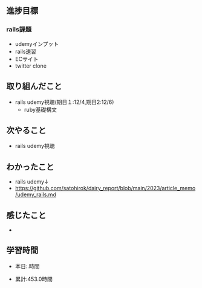 ## 進捗目標
### rails課題
* udemyインプット
* rails速習
* ECサイト
* twitter clone
## 取り組んだこと
- rails udemy視聴(期日１:12/4,期日2:12/6)
  - ruby基礎構文


## 次やること
- rails udemy視聴

  
## わかったこと
* rails udemy↓
* https://github.com/satohirok/dairy_report/blob/main/2023/article_memo/udemy_rails.md



## 感じたこと
- 

## 学習時間
- 本日:.時間

- 累計:453.0時間
